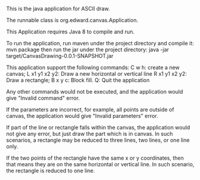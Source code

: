 This is the java application for ASCII draw.

The runnable class is org.edward.canvas.Application.

This Application requires Java 8 to compile and run.

To run the application, run maven under the project directory and compile it:
mvn package
then run the jar under the project directory:
java -jar target/CanvasDrawing-0.0.1-SNAPSHOT.jar

This application support the following commands:
C w h:             create a new canvas;
L x1 y1 x2 y2:     Draw a new horizontal or vertical line
R x1 y1 x2 y2:     Draw a rectangle;
B x y c:           Block fill.
Q:                 Quit the application

Any other commands would not be executed, and the application would 
give "Invalid command" error. 

If the parameters are incorrect, for example, all points are outside
of canvas, the application would give "Invalid parameters" error.

If part of the line or rectangle falls within the canvas, the application
would not give any error, but just draw the part which is in canvas. In 
such scenarios, a rectangle may be reduced to three lines, two lines, or
one line only.

If the two points of the rectangle have the same x or y coordinates, then
that means they are on the same horizontal or vertical line. In such 
scenario, the rectangle is reduced to one line.

